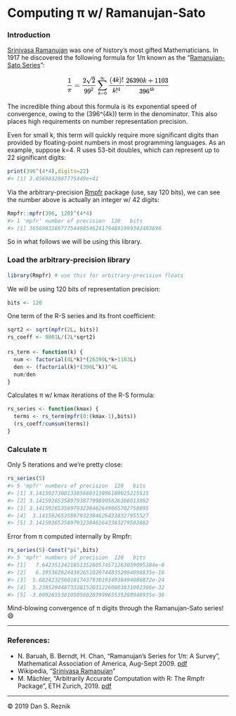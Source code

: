 Computing π w/ Ramanujan-Sato
================

### Introduction

[Srinivasa Ramanujan](https://en.wikipedia.org/wiki/Srinivasa_Ramanujan)
was one of history’s most gifted Mathematicians. In 1917 he discovered
the following formula for 1/π known as the “[Ramanujan-Sato
Series](https://en.wikipedia.org/wiki/Ramanujan%E2%80%93Sato_series)”:

<img src="pics/ramanujan-sato.png" width="50%" style="display: block; margin: auto;" />

The incredible thing about this formula is its exponential speed of
convergence, owing to the \(396^(4k)\) term in the denominator. This
also places high requirements on number representation precision.

Even for small k, this term will quickly require more significant digits
than provided by floating-point numbers in most programming languages.
As an example, suppose k=4. R uses 53-bit doubles, which can represent
up to 22 significant digits:

``` r
print(396^(4*4),digits=22)
#> [1] 3.6569832807775449e+41
```

Via the arbitrary-precision
[Rmpfr](https://cran.r-project.org/web/packages/Rmpfr/vignettes/Rmpfr-pkg.pdf)
package (use, say 120 bits), we can see the number above is actually an
integer w/ 42 digits:

``` r
Rmpfr::mpfr(396, 120)^(4*4)
#> 1 'mpfr' number of precision  120   bits 
#> [1] 365698328077754498546241794891999342493696
```

So in what follows we will be using this library.

### Load the arbitrary-precision library

``` r
library(Rmpfr) # use this for arbitrary-precision floats
```

We will be using 120 bits of representation precision:

``` r
bits <- 120
```

One term of the R-S series and its front coefficient:

``` r
sqrt2 <- sqrt(mpfr(2L, bits))
rs_coeff <- 9801L/(2L*sqrt2)

rs_term <- function(k) {
  num <- factorial(4L*k)*(26390L*k+1103L)
  den <- (factorial(k)*(396L^k))^4L
  num/den
}
```

Calculates π w/ kmax iterations of the R-S formula:

``` r
rs_series <- function(kmax) {
  terms <- rs_term(mpfr(0:(kmax-1),bits))
  (rs_coeff/cumsum(terms))
}
```

### Calculate π

Only 5 iterations and we’re pretty close:

``` r
rs_series(5)
#> 5 'mpfr' numbers of precision  120   bits 
#> [1] 3.141592730013305660313996189025215515
#> [2] 3.141592653589793877998905826306013092
#> [3] 3.141592653589793238462649065702758895
#> [4]  3.14159265358979323846264338327955527
#> [5] 3.141592653589793238462643383279502882
```

Error from π computed internally by Rmpfr:

``` r
rs_series(5)-Const("pi",bits)
#> 5 'mpfr' numbers of precision  120   bits 
#> [1]   7.642351242185135280574571263059095384e-8
#> [2]   6.39536262443026510207448352094098835e-16
#> [3]  5.682423256010174379301934938494086872e-24
#> [4]  5.238529448733281520312260003831002306e-32
#> [5] -3.009265538105056020399965535288948935e-36
```

Mind-blowing convergence of π digits through the Ramanujan-Sato series\!
😄

-----

### References:

  - N. Baruah, B. Berndt, H. Chan, “Ramanujan’s Series for 1/π: A
    Survey”, Mathematical Association of America, Aug-Sept 2009.
    [pdf](https://faculty.math.illinois.edu/~berndt/articles/monthly567-587.pdf)
  - Wikipedia, “[Srinivasa
    Ramanujan](https://en.wikipedia.org/wiki/Srinivasa_Ramanujan)”
  - M. Mächler, “Arbitrarily Accurate Computation with R: The Rmpfr
    Package”, ETH Zurich, 2019.
    [pdf](https://cran.r-project.org/web/packages/Rmpfr/vignettes/Rmpfr-pkg.pdf)

-----

© 2019 Dan S. Reznik
